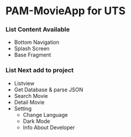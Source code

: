 # PAM-MovieApp for UTS
### List Content Available
- Bottom Navigation
- Splash Screen
- Base Fragment

### List Next add to project
- Listview
- Get Database & parse JSON
- Search Movie
- Detail Movie
- Setting
  - Change Language
  - Dark Mode
  - Info About Developer 
